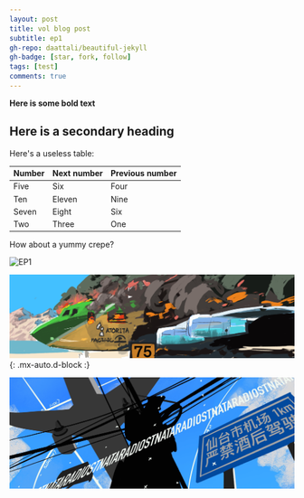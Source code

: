 ```yaml
---
layout: post
title: vol blog post
subtitle: ep1
gh-repo: daattali/beautiful-jekyll
gh-badge: [star, fork, follow]
tags: [test]
comments: true
---
```




**Here is some bold text**

## Here is a secondary heading

Here's a useless table:

| Number | Next number | Previous number |
| :------ |:--- | :--- |
| Five | Six | Four |
| Ten | Eleven | Nine |
| Seven | Eight | Six |
| Two | Three | One |


How about a yummy crepe?

![EP1](../assets/img/navbar.jpg "EP1")

![EP2](../assets/img/EP2.png "EP2"){: .mx-auto.d-block :}

![EP3](../assets/img/EP3.jpg "EP3")